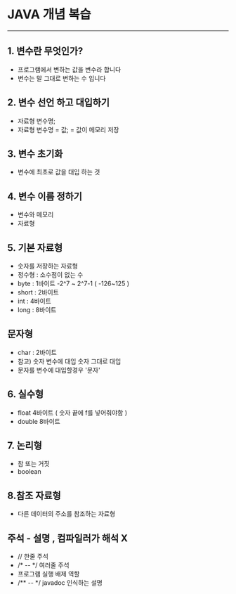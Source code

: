 # JAVA 개념 복습 

* * *

## 1. 변수란 무엇인가?
* 프로그램에서 변하는 값을 변수라 합니다 
* 변수는 말 그대로 변하는 수 입니다 

## 2. 변수 선언 하고 대입하기 
* 자료형 변수명;
* 자료형 변수명 = 값; = 값이 메모리 저장 

## 3. 변수 초기화 
* 변수에 최초로 값을 대입 하는 것 

## 4. 변수 이름 정하기 
* 변수와 메모리 
* 자료형
## 5. 기본 자료형
* 숫자를 저장하는 자료형
* 정수형 : 소수점이 없는 수
* byte : 1바이트 -2^7 ~ 2^7-1 ( -126~125 ) 
* short : 2바이트 
* int : 4바이트 
* long : 8바이트 
 
 
## 문자형 
* char : 2바이트 
* 참고)   숫자 변수에 대입 숫자 그대로 대입 
* 문자를 변수에 대입할경우 '문자'
 
## 6. 실수형
* float 4바이트 ( 숫자 끝에 f를 넣어줘야함 )
* double 8바이트 

 
## 7. 논리형 
* 참 또는 거짓 
* boolean 
 
## 8.참조 자료형 
* 다른 데이터의 주소를 참조하는 자료형 

## 주석 - 설명 , 컴파일러가 해석 X
* // 한줄 주석
* /* -- */ 여러줄 주석
* 프로그램 실행 배제 역할 
* /** -- */ javadoc 인식하는 설명 


